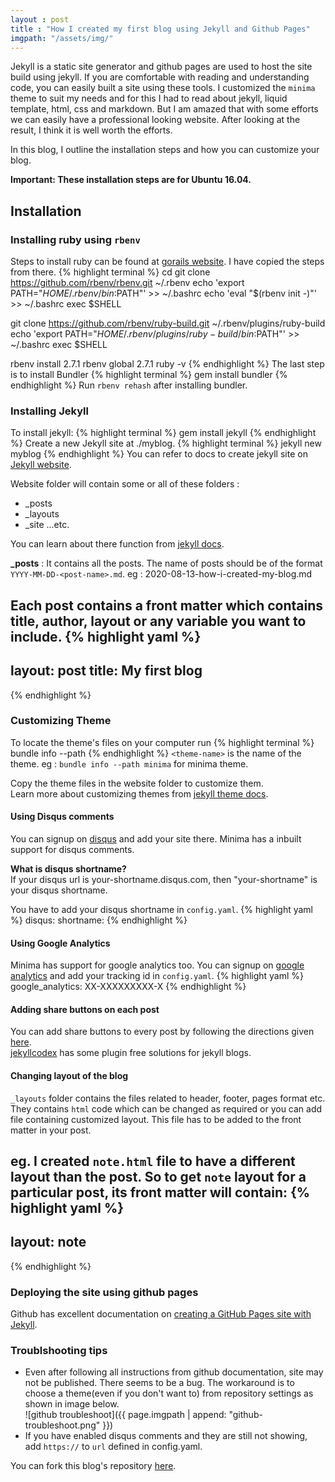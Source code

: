 ```yaml
---
layout : post
title : "How I created my first blog using Jekyll and Github Pages"
imgpath: "/assets/img/"
---
```


Jekyll is a static site generator and github pages are used to host the site build using jekyll. If you are comfortable with reading and understanding code, you can easily built a site using these tools. I customized the `minima` theme to suit my needs and for this I had to read about jekyll, liquid template, html, css and markdown. But I am amazed that with some efforts we can easily have a professional looking website. After looking at the result, I think it is well worth the efforts.  

In this blog, I outline the installation steps and how you can customize your blog.

**Important: These installation steps are for Ubuntu 16.04.**
## Installation

### Installing ruby using `rbenv`
Steps to install ruby can be found at [gorails website](https://gorails.com/setup/ubuntu/16.04#ruby-rbenv).
I have copied the steps from there.
{% highlight terminal %}
cd
git clone https://github.com/rbenv/rbenv.git ~/.rbenv
echo 'export PATH="$HOME/.rbenv/bin:$PATH"' >> ~/.bashrc
echo 'eval "$(rbenv init -)"' >> ~/.bashrc
exec $SHELL

git clone https://github.com/rbenv/ruby-build.git ~/.rbenv/plugins/ruby-build
echo 'export PATH="$HOME/.rbenv/plugins/ruby-build/bin:$PATH"' >> ~/.bashrc
exec $SHELL

rbenv install 2.7.1
rbenv global 2.7.1
ruby -v
{% endhighlight %}
The last step is to install Bundler
{% highlight terminal %}
gem install bundler
{% endhighlight %}
Run `rbenv rehash` after installing bundler.

### Installing Jekyll
To install jekyll:
{% highlight terminal %}
gem install jekyll
{% endhighlight %}
Create a new Jekyll site at ./myblog.
{% highlight terminal %}
jekyll new myblog
{% endhighlight %}
You can refer to docs to create jekyll site on [Jekyll website](https://jekyllrb.com/docs/#instructions).  

Website folder will contain some or all of these folders :
- _posts
- _layouts
- _site ...etc.

You can learn about there function from [jekyll docs](https://jekyllrb.com/docs/).  

**_posts** : It contains all the posts. The name of posts should be of the format `YYYY-MM-DD-<post-name>.md`. eg : 2020-08-13-how-i-created-my-blog.md  

Each post contains a front matter which contains title, author, layout or any variable you want to include.
{% highlight yaml %}
---
layout: post
title: My first blog
---
{% endhighlight %}

### Customizing Theme 
To locate the theme's files on your computer run
{% highlight terminal %}
bundle info --path <theme-name>
{% endhighlight %}
`<theme-name>` is the name of the theme. eg : `bundle info --path minima` for minima theme.  

Copy the theme files in the website folder to customize them.  
Learn more about customizing themes from [jekyll theme docs](https://jekyllrb.com/docs/themes/).

#### Using Disqus comments
You can signup on [disqus](https://disqus.com/) and add your site there. Minima has a inbuilt support for disqus comments. 

**What is disqus shortname?**  
If your disqus url is your-shortname.disqus.com, then "your-shortname" is your disqus shortname.  

You have to add your disqus shortname in `config.yaml`.
{% highlight yaml %}
disqus:
  shortname: <disqus-shortname> 
{% endhighlight %}

#### Using Google Analytics
Minima has support for google analytics too.
You can signup on [google analytics](https://analytics.google.com/analytics/web/) and add your tracking id in `config.yaml`.
{% highlight yaml %}
google_analytics: XX-XXXXXXXXX-X
{% endhighlight %}

#### Adding share buttons on each post
You can add share buttons to every post by following the directions given [here](https://jekyllcodex.org/without-plugin/share-buttons/).  
[jekyllcodex](https://jekyllcodex.org/without-plugins/) has some plugin free solutions for jekyll blogs.

#### Changing layout of the blog
`_layouts` folder contains the files related to header, footer, pages format etc. They contains `html` code which can be changed as required or you can add file containing customized layout. This file has to be added to the front matter in your post.

eg. I created `note.html` file to have a different layout than the post. So to get `note` layout for a particular post, its front matter will contain:
{% highlight yaml %}
---
layout: note
---
{% endhighlight %}

### Deploying the site using github pages
Github has excellent documentation on [creating a GitHub Pages site with Jekyll](https://docs.github.com/en/github/working-with-github-pages/creating-a-github-pages-site-with-jekyll).

### Troublshooting tips
- Even after following all instructions from github documentation, site may not be published. There seems to be a bug. The workaround is to choose a theme(even if you don't want to) from repository settings as shown in image below.  
![github troubleshoot]({{ page.imgpath | append: "github-troubleshoot.png" }})
- If you have enabled disqus comments and they are still not showing, add `https://` to `url` defined in config.yaml.

You can fork this blog's repository [here](https://github.com/Eikansh/eikansh.github.io).
